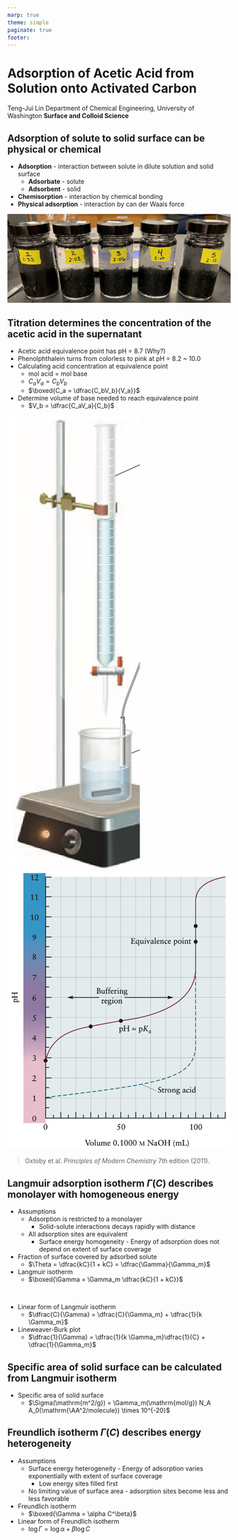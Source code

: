 ```yaml
---
marp: true
theme: simple
paginate: true
footer:
---
```


<!-- headingDivider: 2 -->
<!-- _class: cover -->
# Adsorption of Acetic Acid from Solution onto Activated Carbon

Teng-Jui Lin
Department of Chemical Engineering, University of Washington
**Surface and Colloid Science**

## Adsorption of solute to solid surface can be physical or chemical

- **Adsorption** - interaction between solute in dilute solution and solid surface
  - **Adsorbate** - solute
  - **Adsorbent** - solid
- **Chemisorption** - interaction by chemical bonding
- **Physical adsorption** - interaction by can der Waals force

![height:300px center](carbon-pallets.jpg)

## Titration determines the concentration of the acetic acid in the supernatant
<!-- _class: twocol -->
- Acetic acid equivalence point has pH = 8.7 (Why?)
- Phenolphthalein turns from colorless to pink at pH = 8.2 ~ 10.0
- Calculating acid concentration at equivalence point
  - $\text{mol acid = mol base}$
  - $C_a V_a = C_b V_b$
  - $\boxed{C_a = \dfrac{C_bV_b}{V_a}}$
- Determine volume of base needed to reach equivalence point
  - $V_b = \dfrac{C_aV_a}{C_b}$

![height:500px](titration-setup.png) ![height:550px](titration-curve.png)

> Oxtoby et al. *Principles of Modern Chemistry* 7th edition (2011).

## Langmuir adsorption isotherm $\Gamma(C)$ describes monolayer with homogeneous energy
<!-- _class: twocol -->
- Assumptions
  - Adsorption is restricted to a monolayer
    - Solid-solute interactions decays rapidly with distance
  - All adsorption sites are equivalent
    - Surface energy homogeneity - Energy of adsorption does not depend on extent of surface coverage
- Fraction of surface covered by adsorbed solute
  - $\Theta = \dfrac{kC}{1 + kC} = \dfrac{\Gamma}{\Gamma_m}$
- Langmuir isotherm
  - $\boxed{\Gamma = \Gamma_m \dfrac{kC}{1 + kC}}$

&nbsp;

- Linear form of Langmuir isotherm
  - $\dfrac{C}{\Gamma} = \dfrac{C}{\Gamma_m} + \dfrac{1}{k \Gamma_m}$
- Lineweaver-Burk plot
  - $\dfrac{1}{\Gamma} = \dfrac{1}{k \Gamma_m}\dfrac{1}{C} + \dfrac{1}{\Gamma_m}$

## Specific area of solid surface can be calculated from Langmuir isotherm

- Specific area of solid surface
  - $\Sigma(\mathrm{m^2/g}) = \Gamma_m(\mathrm{mol/g}) N_A A_0(\mathrm{\AA^2/molecule}) \times 10^{-20}$

## Freundlich isotherm $\Gamma(C)$ describes energy heterogeneity

- Assumptions
  - Surface energy heterogeneity - Energy of adsorption varies exponentially with extent of surface coverage
    - Low energy sites filled first
  - No limiting value of surface area - adsorption sites become less and less favorable
- Freundlich isotherm
  - $\boxed{\Gamma = \alpha C^\beta}$
- Linear form of Freundlich isotherm
  - $\log\Gamma = \log\alpha + \beta\log C$
